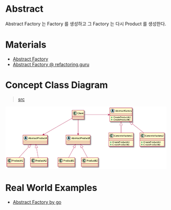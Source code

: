# Abstract
  
Abstract Factory 는 Factory 를 생성하고 그 Factory 는 다시 Product 를 생성한다.

# Materials

* [Abstract Factory](https://www.dofactory.com/net/abstract-factory-design-pattern)
* [Abstract Factory @ refactoring.guru](https://refactoring.guru/design-patterns/abstract-factory)

# Concept Class Diagram

> [src](abstractfactory.puml)

![](abstractfactory.png)

# Real World Examples

* [Abstract Factory by go](/golang/designpattern/abstractffactory.md)
  